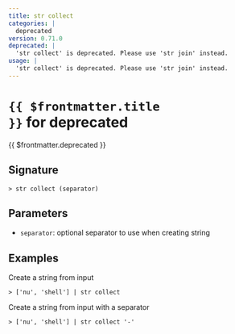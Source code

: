 ```yaml
---
title: str collect
categories: |
  deprecated
version: 0.71.0
deprecated: |
  'str collect' is deprecated. Please use 'str join' instead.
usage: |
  'str collect' is deprecated. Please use 'str join' instead.
---
```


# <code>{{ $frontmatter.title }}</code> for deprecated

<div class='command-title'>{{ $frontmatter.deprecated }}</div>

## Signature

```> str collect (separator)```

## Parameters

 -  `separator`: optional separator to use when creating string

## Examples

Create a string from input
```shell
> ['nu', 'shell'] | str collect
```

Create a string from input with a separator
```shell
> ['nu', 'shell'] | str collect '-'
```
